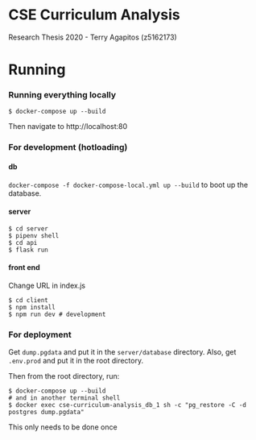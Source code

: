 # CSE Curriculum Analysis

Research Thesis 2020 - Terry Agapitos (z5162173)

# Running

### Running everything locally

```shell
$ docker-compose up --build
```

Then navigate to http://localhost:80

### For development (hotloading)

#### db

`docker-compose -f docker-compose-local.yml up --build` to boot up the database.

#### server

```shell
$ cd server
$ pipenv shell
$ cd api
$ flask run
```

#### front end

Change URL in index.js

```shell
$ cd client
$ npm install
$ npm run dev # development
```

### For deployment

Get `dump.pgdata` and put it in the `server/database` directory. Also, get `.env.prod` and put it in the root directory.

Then from the root directory, run:

```shell
$ docker-compose up --build
# and in another terminal shell
$ docker exec cse-curriculum-analysis_db_1 sh -c "pg_restore -C -d postgres dump.pgdata"
```

This only needs to be done once
